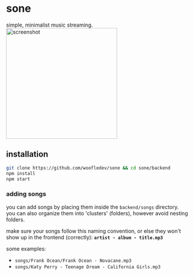 # sone
simple, minimalist music streaming.<br>
<img src="https://i.postimg.cc/1tqJVB6T/image.png" alt="screenshot" width="300" />

## installation
```sh
git clone https://github.com/woofledev/sone && cd sone/backend
npm install
npm start
```

### adding songs
you can add songs by placing them inside the `backend/songs` directory.<br>
you can also organize them into 'clusters' (folders), however avoid nesting folders.<br>

make sure your songs follow this naming convention, or else they won't show up in the frontend (correctly): **`artist - album - title.mp3`**<br>

some examples:
- `songs/Frank Ocean/Frank Ocean - Novacane.mp3`
- `songs/Katy Perry - Teenage Dream - California Girls.mp3`
